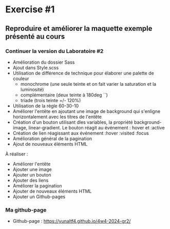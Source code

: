 # Exercise #1
## Reproduire et améliorer la maquette exemple présenté au cours

### Continuer la version du Laboratoire #2

- Amélioration du dossier Sass
- Ajout dans Style.scss
- Utilisation de différence de technique pour élaborer une palette de couleur
    - monochrome (une seule teinte et on fait varier la saturation et la luminosité)
    - complémentaire (deux teinte à 180deg ``)
    - triade (trois teinte =/- 120%)
- Utilisation de la règle 60-30-10
- Améliorer l'entête en ajoutant une image de background qui s'enligne horizontalement avec les titres de l'entête
- Création d'un bouton utilisant dles variables, la propriété background-image, linear-gradient. Le bouton réagit au événement : hover et :active
- Création de lien réagissant aux événement :hover :visited :focus
- Amélioration général de la pagination
- Ajout de nouveaux éléments HTML

À réaliser :
- Améliorer l'entête
- Ajouter une image
- Ajouter un bouton
- Ajouter des liens
- Améliorer la pagination
- Ajouter de nouveaux éléments HTML
- Ajouter un Github-pages

### Ma github-page
- Github-page : https://yunaltf4.github.io/4w4-2024-gr2/

